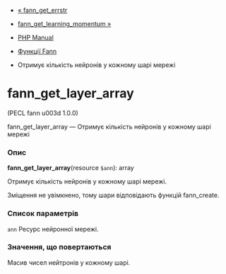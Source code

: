 - [« fann_get_errstr](function.fann-get-errstr.md)
- [fann_get_learning_momentum »](function.fann-get-learning-momentum.md)

- [PHP Manual](index.md)
- [Функції Fann](ref.fann.md)
- Отримує кількість нейронів у кожному шарі мережі

# fann_get_layer_array

(PECL fann u003d 1.0.0)

fann_get_layer_array — Отримує кількість нейронів у кожному шарі мережі

### Опис

**fann_get_layer_array**(resource `$ann`): array

Отримує кількість нейронів у кожному шарі мережі.

Зміщення не увімкнено, тому шари відповідають функцій fann_create.

### Список параметрів

`ann`
Ресурс нейронної мережі.

### Значення, що повертаються

Масив чисел нейтронів у кожному шарі.
